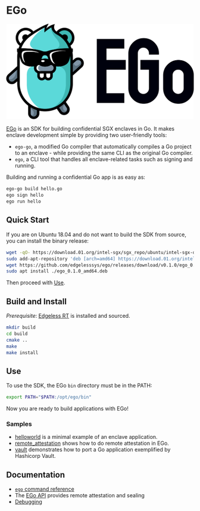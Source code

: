# EGo
![EGo logo](doc/logo.svg)

[EGo](https://ego.dev) is an SDK for building confidential SGX enclaves in Go. It makes enclave development simple by providing two user-friendly tools:
* `ego-go`, a modified Go compiler that automatically compiles a Go project to an enclave - while providing the same CLI as the original Go compiler.
* `ego`, a CLI tool that handles all enclave-related tasks such as signing and running.

Building and running a confidential Go app is as easy as:
```sh
ego-go build hello.go
ego sign hello
ego run hello
```

## Quick Start
If you are on Ubuntu 18.04 and do not want to build the SDK from source, you can install the binary release:
```bash
wget -qO- https://download.01.org/intel-sgx/sgx_repo/ubuntu/intel-sgx-deb.key | sudo apt-key add
sudo add-apt-repository 'deb [arch=amd64] https://download.01.org/intel-sgx/sgx_repo/ubuntu bionic main'
wget https://github.com/edgelesssys/ego/releases/download/v0.1.0/ego_0.1.0_amd64.deb
sudo apt install ./ego_0.1.0_amd64.deb
```
Then proceed with [Use](#use).

## Build and Install
*Prerequisite*: [Edgeless RT](https://github.com/edgelesssys/edgelessrt) is installed and sourced.

```sh
mkdir build
cd build
cmake ..
make
make install
```

## Use
To use the SDK, the EGo `bin` directory must be in the PATH:
```sh
export PATH="$PATH:/opt/ego/bin"
```
Now you are ready to build applications with EGo!

### Samples
* [helloworld](samples/helloworld) is a minimal example of an enclave application.
* [remote_attestation](samples/remote_attestation) shows how to do remote attestation in EGo.
* [vault](samples/vault) demonstrates how to port a Go application exemplified by Hashicorp Vault.

## Documentation
* [`ego` command reference](doc/ego_cli.md)
* The [EGo API](https://pkg.go.dev/github.com/edgelesssys/ertgolib) provides remote attestation and sealing
* [Debugging](doc/debugging.md)
